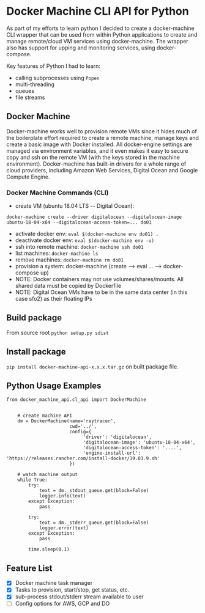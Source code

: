 # Docker Machine CLI API for Python
As part of my efforts to learn python I decided to create a docker-machine CLI wrapper that can be used from within Python applications to create and manage remote/cloud VM services using docker-machine.  The wrapper also has support for upping and monitoring services, using docker-compose.

Key features of Python I had to learn:
- calling subprocesses using `Popen`
- multi-threading
- queues
- file streams

## Docker Machine
Docker-machine works well to provision remote VMs since it hides much of the boilerplate effort required to create a remote machine, manage keys and create a basic image with Docker installed.  All docker-engine settings are managed via environment variables, and it even makes it easy to secure copy and ssh on the remote VM (with the keys stored in the machine environment).  Docker-machine has built-in drivers for a whole range of cloud providers, including Amazon Web Services, Digital Ocean and Google Compute Engine.


### Docker Machine Commands (CLI)
- create VM (ubuntu 18.04 LTS -- Digital Ocean): 
```
docker-machine create --driver digitalocean --digitalocean-image ubuntu-18-04-x64 --digitalocean-access-token=... do01
```
- activate docker env: `eval $(docker-machine env do01) .`
- deactivate docker env: `eval $(docker-machine env -u)`
- ssh into remote machine: `docker-machine ssh do01`
- list machines: `docker-machine ls`
- remove machines: `docker-machine rm do01`
- provision a system: docker-machine (create --> eval ... --> docker-compose up)
- NOTE: Docker containers may not use volumes/shares/mounts. All shared data must be copied by Dockerfile
- NOTE: Digital Ocean VMs have to be in the same data center (in this case sfo2) as their floating IPs


## Build package
From source root `python setup.py sdist`

## Install package
`pip install docker-machine-api-x.x.x.tar.gz` on built package file.

## Python Usage Examples

```
from docker_machine_api.cl_api import DockerMachine


    # create machine API
    dm = DockerMachine(name='raytracer',
                       cwd='../',
                       config={
                            'driver': 'digitalocean', 
                            'digitalocean-image': 'ubuntu-18-04-x64', 
                            'digitalocean-access-token': '....',
                            'engine-install-url': 'https://releases.rancher.com/install-docker/19.03.9.sh'
                       })

    # watch machine output
    while True:
        try:
            text = dm._stdout_queue.get(block=False)
            logger.info(text)
        except Exception:
            pass

        try:
            text = dm._stderr_queue.get(block=False)
            logger.error(text)
        except Exception:
            pass

        time.sleep(0.1)

```

## Feature List
- [x] Docker machine task manager
- [x] Tasks to provision, start/stop, get status, etc. 
- [x] sub-process stdout/stderr stream available to user
- [ ] Config options for AWS, GCP and DO